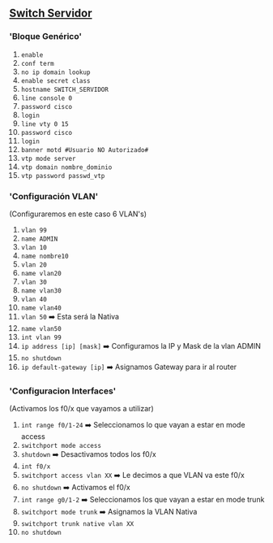 ## [Switch Servidor](README.md)

### 'Bloque Genérico'

1. `enable`
2. `conf term`
3. `no ip domain lookup`
4. `enable secret class`
5. `hostname SWITCH_SERVIDOR`
6. `line console 0`
7. `password cisco`
8. `login`
9. `line vty 0 15`
10. `password cisco`
11. `login`
12. `banner motd #Usuario NO Autorizado#`
13. `vtp mode server`
14. `vtp domain nombre_dominio`
15. `vtp password passwd_vtp`

### 'Configuración VLAN'
(Configuraremos en este caso 6 VLAN's)

1. `vlan 99`
2. `name ADMIN`
3. `vlan 10`
4. `name nombre10`
5. `vlan 20`
6. `name vlan20`
7. `vlan 30`
8. `name vlan30`
9. `vlan 40`
10. `name vlan40`
11. `vlan 50` ➡️ Esta será la Nativa
12. `name vlan50`
13. `int vlan 99`
14. `ip address [ip] [mask]` ➡️ Configuramos la IP y Mask de la vlan ADMIN
15. `no shutdown`
16. `ip default-gateway [ip]` ➡️ Asignamos Gateway para ir al router

### 'Configuracion Interfaces'
(Activamos los f0/x que vayamos a utilizar)

1. `int range f0/1-24` ➡️ Seleccionamos lo que vayan a estar en mode access
2. `switchport mode access`
3. `shutdown` ➡️ Desactivamos todos los f0/x
4. `int f0/x`
5. `switchport access vlan XX` ➡️ Le decimos a que VLAN va este f0/x
6. `no shutdown` ➡️ Activamos el f0/x
7. `int range g0/1-2` ➡️ Seleccionamos los que vayan a estar en mode trunk
8. `switchport mode trunk` ➡️ Asignamos la VLAN Nativa
9. `switchport trunk native vlan XX`
10. `no shutdown`
